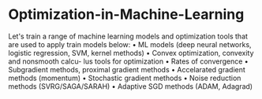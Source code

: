 # Optimization-in-Machine-Learning

Let's train a range of machine learning models and optimization tools that are used to apply train models below:
• ML models (deep neural networks, logistic regression, SVM, kernel methods)
• Convex optimization, convexity and nonsmooth calcu- lus tools for optimization
• Rates of convergence
• Subgradient methods, proximal gradient methods
• Accelarated gradient methods (momentum)
• Stochastic gradient methods
• Noise reduction methods (SVRG/SAGA/SARAH)
• Adaptive SGD methods (ADAM, Adagrad)
